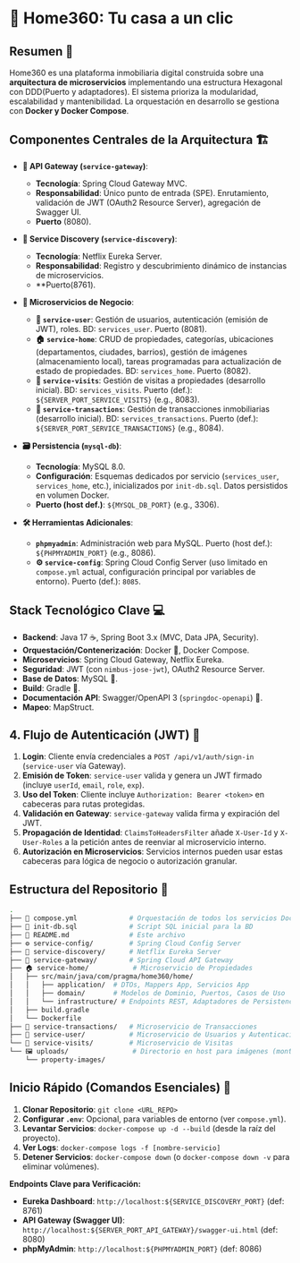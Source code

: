 # 🏡  Home360: Tu casa a un clic

## Resumen 📜

Home360 es una plataforma inmobiliaria digital construida sobre una **arquitectura de microservicios** implementando una estructura Hexagonal con DDD(Puerto y adaptadores). El sistema prioriza la modularidad, escalabilidad y mantenibilidad. 
La orquestación en desarrollo se gestiona con **Docker y Docker Compose**.

## Componentes Centrales de la Arquitectura 🏗️

* **🚪 API Gateway (`service-gateway`)**:
    * **Tecnología**: Spring Cloud Gateway MVC.
    * **Responsabilidad**: Único punto de entrada (SPE). Enrutamiento, validación de JWT (OAuth2 Resource Server), agregación de Swagger UI.
    * **Puerto** (8080).

* **🧭 Service Discovery (`service-discovery`)**:
    * **Tecnología**: Netflix Eureka Server.
    * **Responsabilidad**: Registro y descubrimiento dinámico de instancias de microservicios.
    * **Puerto(8761).

* **🧩 Microservicios de Negocio**:
    * **👤 `service-user`**: Gestión de usuarios, autenticación (emisión de JWT), roles. BD: `services_user`. Puerto (8081).
    * **🏠 `service-home`**: CRUD de propiedades, categorías, ubicaciones (departamentos, ciudades, barrios), gestión de imágenes (almacenamiento local), tareas programadas para actualización de estado de propiedades. BD: `services_home`. Puerto  (8082).
    * **🚶 `service-visits`**: Gestión de visitas a propiedades (desarrollo inicial). BD: `services_visits`. Puerto (def.): `${SERVER_PORT_SERVICE_VISITS}` (e.g., 8083).
    * **💸 `service-transactions`**: Gestión de transacciones inmobiliarias (desarrollo inicial). BD: `services_transactions`. Puerto (def.): `${SERVER_PORT_SERVICE_TRANSACTIONS}` (e.g., 8084).

* **🗃️ Persistencia (`mysql-db`)**:
    * **Tecnología**: MySQL 8.0.
    * **Configuración**: Esquemas dedicados por servicio (`services_user`, `services_home`, etc.), inicializados por `init-db.sql`. Datos persistidos en volumen Docker.
    * **Puerto (host def.)**: `${MYSQL_DB_PORT}` (e.g., 3306).

* **🛠️ Herramientas Adicionales**:
    * **`phpmyadmin`**: Administración web para MySQL. Puerto (host def.): `${PHPMYADMIN_PORT}` (e.g., 8086).
    * **⚙️ `service-config`**: Spring Cloud Config Server (uso limitado en `compose.yml` actual, configuración principal por variables de entorno). Puerto (def.): `8085`.

## Stack Tecnológico Clave 💻

* **Backend**: Java 17 ☕, Spring Boot 3.x (MVC, Data JPA, Security).
* **Orquestación/Contenerización**: Docker 🐳, Docker Compose.
* **Microservicios**: Spring Cloud Gateway, Netflix Eureka.
* **Seguridad**: JWT (con `nimbus-jose-jwt`), OAuth2 Resource Server.
* **Base de Datos**: MySQL 🐬.
* **Build**: Gradle 🐘.
* **Documentación API**: Swagger/OpenAPI 3 (`springdoc-openapi`) 📖.
* **Mapeo**: MapStruct.

## 4. Flujo de Autenticación (JWT) 🔑

1.  **Login**: Cliente envía credenciales a `POST /api/v1/auth/sign-in` (`service-user` vía Gateway).
2.  **Emisión de Token**: `service-user` valida y genera un JWT firmado (incluye `userId`, `email`, `role`, `exp`).
3.  **Uso del Token**: Cliente incluye `Authorization: Bearer <token>` en cabeceras para rutas protegidas.
4.  **Validación en Gateway**: `service-gateway` valida firma y expiración del JWT.
5.  **Propagación de Identidad**: `ClaimsToHeadersFilter` añade `X-User-Id` y `X-User-Roles` a la petición antes de reenviar al microservicio interno.
6.  **Autorización en Microservicios**: Servicios internos pueden usar estas cabeceras para lógica de negocio o autorización granular.

## Estructura del Repositorio 📂

```bash
.
├── 🐳 compose.yml             # Orquestación de todos los servicios Docker
├── 📜 init-db.sql             # Script SQL inicial para la BD
├── 📄 README.md               # Este archivo
├── ⚙️ service-config/         # Spring Cloud Config Server
├── 🧭 service-discovery/      # Netflix Eureka Server
├── 🚪 service-gateway/        # Spring Cloud API Gateway
├── 🏠 service-home/           # Microservicio de Propiedades
│   ├── src/main/java/com/pragma/home360/home/
│   │   ├── application/  # DTOs, Mappers App, Servicios App
│   │   ├── domain/       # Modelos de Dominio, Puertos, Casos de Uso
│   │   └── infrastructure/ # Endpoints REST, Adaptadores de Persistencia, Entidades JPA
│   ├── build.gradle
│   └── Dockerfile
├── 💸 service-transactions/   # Microservicio de Transacciones
├── 👤 service-user/           # Microservicio de Usuarios y Autenticación
└── 🚶 service-visits/         # Microservicio de Visitas
└── 🖼️ uploads/                # Directorio en host para imágenes (montado en service-home)
    └── property-images/
```

## Inicio Rápido (Comandos Esenciales) 🚀

1.  **Clonar Repositorio**: `git clone <URL_REPO>`
2.  **Configurar `.env`**: Opcional, para variables de entorno (ver `compose.yml`).
3.  **Levantar Servicios**: `docker-compose up -d --build` (desde la raíz del proyecto).
4.  **Ver Logs**: `docker-compose logs -f [nombre-servicio]`
5.  **Detener Servicios**: `docker-compose down` (o `docker-compose down -v` para eliminar volúmenes).

**Endpoints Clave para Verificación:**
* **Eureka Dashboard**: `http://localhost:${SERVICE_DISCOVERY_PORT}` (def: 8761)
* **API Gateway (Swagger UI)**: `http://localhost:${SERVER_PORT_API_GATEWAY}/swagger-ui.html` (def: 8080)
* **phpMyAdmin**: `http://localhost:${PHPMYADMIN_PORT}` (def: 8086)

